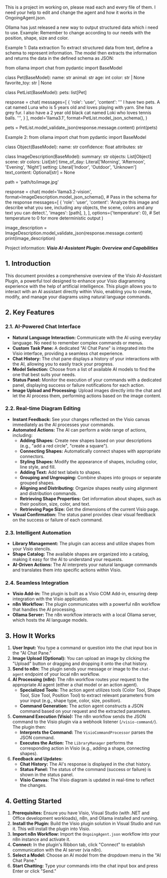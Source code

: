 This is a project im working on, please read each and every file of them. I need your help to edit and change the agent and how it works in the OngoingAgent.json.

Ollama has just released a new way to output structured data which i need to use.
Example:
Remember to change according to our needs with the position, shape, size and color.

Example 1:
Data extraction
To extract structured data from text, define a schema to represent information. The model then extracts the information and returns the data in the defined schema as JSON:

from ollama import chat
from pydantic import BaseModel

class Pet(BaseModel):
  name: str
  animal: str
  age: int
  color: str | None
  favorite_toy: str | None

class PetList(BaseModel):
  pets: list[Pet]

response = chat(
  messages=[
    {
      'role': 'user',
      'content': '''
        I have two pets.
        A cat named Luna who is 5 years old and loves playing with yarn. She has grey fur.
        I also have a 2 year old black cat named Loki who loves tennis balls.
      ''',
    }
  ],
  model='llama3.1',
  format=PetList.model_json_schema(),
)

pets = PetList.model_validate_json(response.message.content)
print(pets)

Example 2:
from ollama import chat
from pydantic import BaseModel

class Object(BaseModel):
  name: str
  confidence: float
  attributes: str 

class ImageDescription(BaseModel):
  summary: str
  objects: List[Object]
  scene: str
  colors: List[str]
  time_of_day: Literal['Morning', 'Afternoon', 'Evening', 'Night']
  setting: Literal['Indoor', 'Outdoor', 'Unknown']
  text_content: Optional[str] = None

path = 'path/to/image.jpg'

response = chat(
  model='llama3.2-vision',
  format=ImageDescription.model_json_schema(),  # Pass in the schema for the response
  messages=[
    {
      'role': 'user',
      'content': 'Analyze this image and describe what you see, including any objects, the scene, colors and any text you can detect.',
      'images': [path],
    },
  ],
  options={'temperature': 0},  # Set temperature to 0 for more deterministic output
)

image_description = ImageDescription.model_validate_json(response.message.content)
print(image_description)



Project information:
***Visio AI-Assistant Plugin: Overview and Capabilities***

## 1. Introduction

This document provides a comprehensive overview of the Visio AI-Assistant Plugin, a powerful tool designed to enhance your Visio diagramming experience with the help of artificial intelligence. This plugin allows you to interact with an AI assistant directly within Visio, enabling you to create, modify, and manage your diagrams using natural language commands.

## 2. Key Features

### 2.1. AI-Powered Chat Interface

*   **Natural Language Interaction:** Communicate with the AI using everyday language. No need to remember complex commands or menus.
*   **Custom Task Pane:** A dedicated "AI Chat Pane" is integrated into the Visio interface, providing a seamless chat experience.
*   **Chat History:**  The chat pane displays a history of your interactions with the AI, allowing you to easily track your progress.
*   **Model Selection:** Choose from a list of available AI models to find the one that best suits your needs.
*   **Status Panel:** Monitor the execution of your commands with a dedicated panel, displaying success or failure notifications for each action.
*   **Image Upload and Processing:** Upload images directly into the chat and let the AI process them, performing actions based on the image content.

### 2.2. Real-time Diagram Editing

*   **Instant Feedback:** See your changes reflected on the Visio canvas immediately as the AI processes your commands.
*   **Automated Actions:** The AI can perform a wide range of actions, including:
    *   **Adding Shapes:** Create new shapes based on your descriptions (e.g., "add a red circle", "create a square").
    *   **Connecting Shapes:** Automatically connect shapes with appropriate connectors.
    *   **Styling Shapes:** Modify the appearance of shapes, including color, line style, and fill.
    *   **Adding Text:** Add text labels to shapes.
    *   **Grouping and Ungrouping:**  Combine shapes into groups or separate grouped shapes.
    *   **Aligning and Distributing:**  Organize shapes neatly using alignment and distribution commands.
    *   **Retrieving Shape Properties:** Get information about shapes, such as their position, size, color, and text.
    *   **Retrieving Page Size:** Get the dimensions of the current Visio page.
*   **Visual Confirmation:** The status panel provides clear visual feedback on the success or failure of each command.

### 2.3. Intelligent Automation

*   **Library Management:** The plugin can access and utilize shapes from your Visio stencils.
*   **Shape Catalog:** The available shapes are organized into a catalog, making it easy for the AI to understand your requests.
*   **AI-Driven Actions:** The AI interprets your natural language commands and translates them into specific actions within Visio.

### 2.4. Seamless Integration

*   **Visio Add-in:** The plugin is built as a Visio COM Add-in, ensuring deep integration with the Visio application.
*   **n8n Workflow:** The plugin communicates with a powerful n8n workflow that handles the AI processing.
*   **Ollama Server:**  The n8n workflow interacts with a local Ollama server, which hosts the AI language models.

## 3. How It Works

1. **User Input:** You type a command or question into the chat input box in the "AI Chat Pane."
2. **Image Upload (Optional):** You can upload an image by clicking the "Upload" button or dragging and dropping it onto the chat history.
3. **Send to n8n:** The plugin sends your message or image to the `chat-agent` endpoint of your local n8n workflow.
4. **AI Processing (n8n):** The n8n workflow routes your request to the appropriate AI agent (either a chat model or an action agent).
    *   **Specialized Tools:** The action agent utilizes tools (Color Tool, Shape Tool, Size Tool, Position Tool) to extract relevant parameters from your input (e.g., shape type, color, size, position).
    *   **Command Generation:** The action agent constructs a JSON command based on your request and the extracted parameters.
5. **Command Execution (Visio):** The n8n workflow sends the JSON command to the Visio plugin via a webhook listener (`/visio-command/`). The plugin then:
    *   **Interprets the Command:**  The `VisioCommandProcessor` parses the JSON command.
    *   **Executes the Action:** The `LibraryManager` performs the corresponding action in Visio (e.g., adding a shape, connecting shapes).
6. **Feedback and Updates:**
    *   **Chat History:** The AI's response is displayed in the chat history.
    *   **Status Panel:** The status of the command (success or failure) is shown in the status panel.
    *   **Visio Canvas:** The Visio diagram is updated in real-time to reflect the changes.

## 4. Getting Started

1. **Prerequisites:** Ensure you have Visio, Visual Studio (with .NET and Office development workloads), n8n, and Ollama installed and running.
2. **Install the Plugin:** Build the Visio plugin solution in Visual Studio and run it. This will install the plugin into Visio.
3. **Import n8n Workflow:** Import the `OngoingAgent.json` workflow into your n8n instance and activate it.
4. **Connect:** In the plugin's Ribbon tab, click "Connect" to establish communication with the AI server (via n8n).
5. **Select a Model:** Choose an AI model from the dropdown menu in the "AI Chat Pane."
6. **Start Chatting:** Type your commands into the chat input box and press Enter or click "Send."
